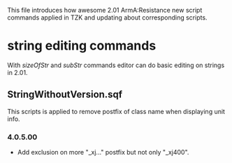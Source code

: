 This file introduces how awesome 2.01 ArmA:Resistance new script commands applied in TZK and updating about corresponding scripts.

# string editing commands
With *sizeOfStr* and *subStr* commands editor can do basic editing on strings in 2.01.
## StringWithoutVersion.sqf
This scripts is applied to remove postfix of class name when displaying unit info.
### 4.0.5.00
+ Add exclusion on more "_xj..." postfix but not only "_xj400".
